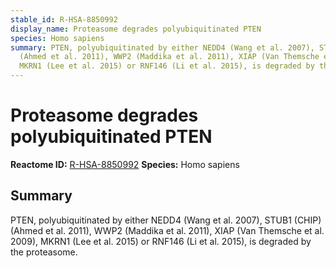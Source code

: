 ```yaml
---
stable_id: R-HSA-8850992
display_name: Proteasome degrades polyubiquitinated PTEN
species: Homo sapiens
summary: PTEN, polyubiquitinated by either NEDD4 (Wang et al. 2007), STUB1 (CHIP)
  (Ahmed et al. 2011), WWP2 (Maddika et al. 2011), XIAP (Van Themsche et al. 2009),
  MKRN1 (Lee et al. 2015) or RNF146 (Li et al. 2015), is degraded by the proteasome.
---
```


# Proteasome degrades polyubiquitinated PTEN
**Reactome ID:** [R-HSA-8850992](https://reactome.org/content/detail/R-HSA-8850992)
**Species:** Homo sapiens

## Summary

PTEN, polyubiquitinated by either NEDD4 (Wang et al. 2007), STUB1 (CHIP) (Ahmed et al. 2011), WWP2 (Maddika et al. 2011), XIAP (Van Themsche et al. 2009), MKRN1 (Lee et al. 2015) or RNF146 (Li et al. 2015), is degraded by the proteasome.
